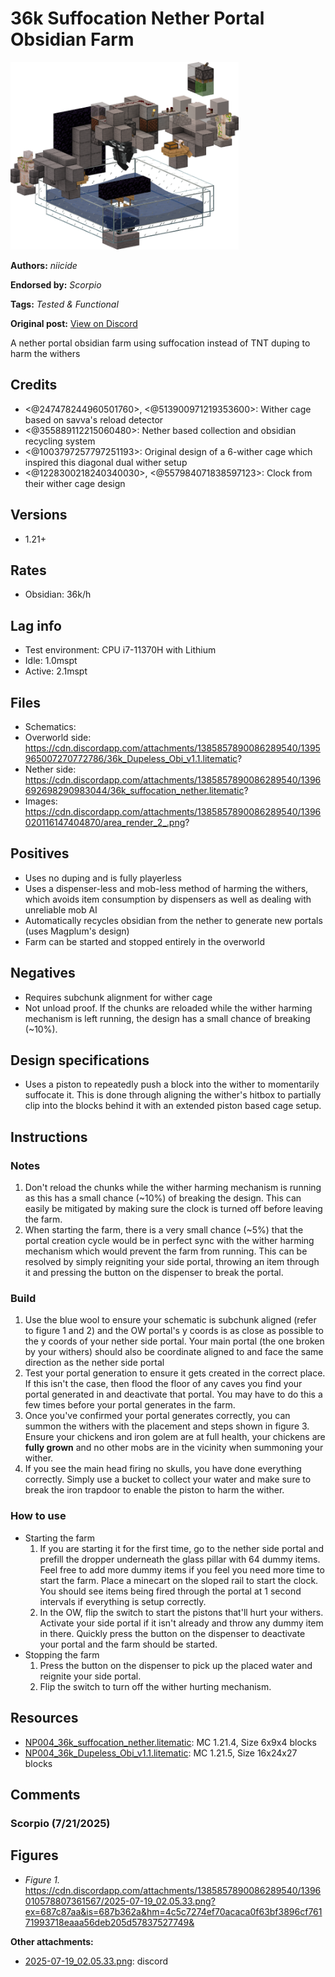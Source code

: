 # 36k Suffocation Nether Portal Obsidian Farm
<img alt="area_render_2_.png" src="images/area_render_2_.png?raw=1" height="300px">

**Authors:** *niicide*

**Endorsed by:** *Scorpio*

**Tags:** *Tested & Functional*

**Original post:** [View on Discord](https://discord.com/channels/913065809096638494/1396705975595040869)

A nether portal obsidian farm using suffocation instead of TNT duping to harm the withers
## Credits
- <@247478244960501760>, <@513900971219353600>: Wither cage based on savva's reload detector
- <@355889112215060480>: Nether based collection and obsidian recycling system
- <@1003797257797251193>: Original design of a 6-wither cage which inspired this diagonal dual wither setup
- <@1228300218240340030>, <@557984071838597123>: Clock from their wither cage design
## Versions
- 1.21+
## Rates
- Obsidian: 36k/h
## Lag info
- Test environment: CPU i7-11370H with Lithium
- Idle: 1.0mspt
- Active: 2.1mspt
## Files
- Schematics:
- Overworld side: https://cdn.discordapp.com/attachments/1385857890086289540/1395965007270772786/36k_Dupeless_Obi_v1.1.litematic?
- Nether side: https://cdn.discordapp.com/attachments/1385857890086289540/1396692698290983044/36k_suffocation_nether.litematic?
- Images: https://cdn.discordapp.com/attachments/1385857890086289540/1396020116147404870/area_render_2_.png?
## Positives
- Uses no duping and is fully playerless
- Uses a dispenser-less and mob-less method of harming the withers, which avoids item consumption by dispensers as well as dealing with unreliable mob AI
- Automatically recycles obsidian from the nether to generate new portals (uses Magplum's design)
- Farm can be started and stopped entirely in the overworld
## Negatives
- Requires subchunk alignment for wither cage
- Not unload proof. If the chunks are reloaded while the wither harming mechanism is left running, the design has a small chance of breaking (~10%).
## Design specifications
- Uses a piston to repeatedly push a block into the wither to momentarily suffocate it. This is done through aligning the wither's hitbox to partially clip into the blocks behind it with an extended piston based cage setup.
## Instructions
### Notes
1. Don't reload the chunks while the wither harming mechanism is running as this has a small chance (~10%) of breaking the design. This can easily be mitigated by making sure the clock is turned off before leaving the farm.
2. When starting the farm, there is a very small chance (~5%) that the portal creation cycle would be in perfect sync with the wither harming mechanism which would prevent the farm from running. This can be resolved by simply reigniting your side portal, throwing an item through it and pressing the button on the dispenser to break the portal.
### Build
1. Use the blue wool to ensure your schematic is subchunk aligned (refer to figure 1 and 2) and the OW portal's y coords is as close as possible to the y coords of your nether side portal. Your main portal (the one broken by your withers) should also be coordinate aligned to and face the same direction as the nether side portal
2. Test your portal generation to ensure it gets created in the correct place. If this isn't the case, then flood the floor of any caves you find your portal generated in and deactivate that portal. You may have to do this a few times before your portal generates in the farm.
3. Once you've confirmed your portal generates correctly, you can summon the withers with the placement and steps shown in figure 3. Ensure your chickens and iron golem are at full health, your chickens are **fully grown** and no other mobs are in the vicinity when summoning your wither.
4. If you see the main head firing no skulls, you have done everything correctly. Simply use a bucket to collect your water and make sure to break the iron trapdoor to enable the piston to harm the wither.
### How to use
- Starting the farm
  1. If you are starting it for the first time, go to the nether side portal and prefill the dropper underneath the glass pillar with 64 dummy items. Feel free to add more dummy items if you feel you need more time to start the farm. Place a minecart on the sloped rail to start the clock. You should see items being fired through the portal at 1 second intervals if everything is setup correctly.
  2. In the OW, flip the switch to start the pistons that'll hurt your withers. Activate your side portal if it isn't already and throw any dummy item in there. Quickly press the button on the dispenser to deactivate your portal and the farm should be started.
- Stopping the farm
  1. Press the button on the dispenser to pick up the placed water and reignite your side portal.
  2. Flip the switch to turn off the wither hurting mechanism.

## Resources
- [NP004_36k_suffocation_nether.litematic](attachments/NP004_36k_suffocation_nether.litematic): MC 1.21.4, Size 6x9x4 blocks
- [NP004_36k_Dupeless_Obi_v1.1.litematic](attachments/NP004_36k_Dupeless_Obi_v1.1.litematic): MC 1.21.5, Size 16x24x27 blocks

## Comments

### Scorpio (7/21/2025)
## Figures
- *Figure 1.* https://cdn.discordapp.com/attachments/1385857890086289540/1396010578807361567/2025-07-19_02.05.33.png?ex=687c87aa&is=687b362a&hm=4c5c7274ef70acaca0f63bf3896cf76171993718eaaa56deb205d57837527749&

**Other attachments:**
- [2025-07-19_02.05.33.png](comments_attachments/1396010578807361567-2025-07-19_02.05.33.png): discord

